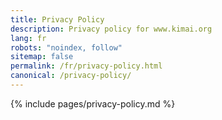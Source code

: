 ```yaml
---
title: Privacy Policy
description: Privacy policy for www.kimai.org
lang: fr
robots: "noindex, follow"
sitemap: false
permalink: /fr/privacy-policy.html
canonical: /privacy-policy/
---
```


{% include pages/privacy-policy.md %}
